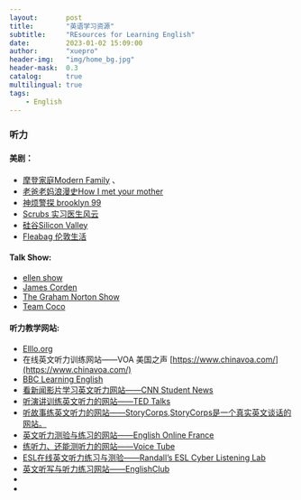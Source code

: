 ```yaml
---
layout:       post
title:        "英语学习资源"
subtitle:     "REsources for Learning English"
date:         2023-01-02 15:09:00
author:       "xuepro"
header-img:   "img/home_bg.jpg"
header-mask:  0.3
catalog:      true
multilingual: true
tags:
    - English
---
```


### 听力

 #### 美剧： 
  - [摩登家庭Modern Family](https://www.bilibili.com/video/BV1T5411T7h6/?spm_id_from=333.337.search-card.all.click&vd_source=6ec4a26fe1c6e7f529053b02ffc486bd) 、
  -  [老爸老妈浪漫史How I met your mother](https://www.youtube.com/watch?v=Y3biG3KR-Mw&list=PLro1hsqbtN3Fmy6XVZxo1obzgfZHvR644)
  -  [神烦警探 brooklyn 99 ](https://www.youtube.com/watch?v=NHQKH-nc8JY&list=PLZxwmkqXDTd6Q9mXi87bHg6U59yaFxhRQ)
  -  [Scrubs 实习医生风云](https://www.youtube.com/watch?v=RzcisJfJyhI&list=PLmJhSy5LLu-vQ-8xraB0Wl2v1s2ZMzf2W)
  -  [硅谷Silicon Valley](https://www.youtube.com/watch?v=sVpsZxR89Mg&list=PLO79iP69FaZPPPXP5KTqrJMKdG9rSX1Gl)
  -  [Fleabag 伦敦生活](https://www.youtube.com/watch?v=s41zbDWBPnA&list=PLcYtigJ00oI2I8jFdHC3_19Y8FmWv-LXl)
 
 #### Talk Show: 
  - [ellen show](https://www.youtube.com/@TheEllenShow)
  - [ James Corden](https://www.youtube.com/@TheLateLateShow)
  - [The Graham Norton Show](https://www.youtube.com/@OfficialGrahamNorton)
  - [Team Coco](https://www.youtube.com/@TeamCoco)
 
 #### 听力教学网站: 
 - [Elllo.org](https://Elllo.org)
 - 在线英文听力训练网站——VOA 美国之声 [https://www.chinavoa.com/](https://www.chinavoa.com/)
 - [BBC Learning English](http://www.bbc.com/)
 - [看新闻影片学习英文听力网站——CNN Student News](http://edition.cnn.com/cnn10)
 - [听演讲训练英文听力的网站——TED Talks](https://www.ted.com/talks)
 - [听故事练英文听力的网站——StoryCorps,StoryCorps是一个真实英文谈话的网站。](https://storycorps.org/)
 - [英文听力测验与练习的网站——English Online France](http://www.scoop.it/t/english-listening-1)
 - [练听力、还能测听力的网站——Voice Tube](https://www.voicetube.com/?ref=tw_header)
 - [ESL在线英文听力练习与测验——Randall’s ESL Cyber Listening Lab](http://www.esl-lab.com/)
 - [英文听写与听力练习网站——EnglishClub](https://www.englishclub.com/)
 - 
 - 
 
 
